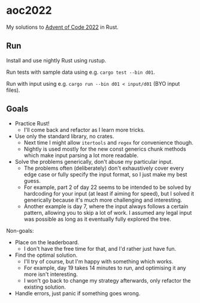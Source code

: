 # aoc2022

My solutions to [Advent of Code 2022](https://adventofcode.com/2022) in Rust.

## Run

Install and use nightly Rust using rustup.

Run tests with sample data using e.g. `cargo test --bin d01`.

Run with input using e.g. `cargo run --bin d01 < input/d01` (BYO input files).

## Goals

- Practice Rust!
  - I'll come back and refactor as I learn more tricks.
- Use only the standard library, no crates.
  - Next time I might allow `itertools` and `regex` for convenience though.
  - Nightly is used mostly for the new const generics chunk methods which make input parsing a lot more readable.
- Solve the problems generically, don't abuse my particular input.
  - The problems often (deliberately) don't exhaustively cover every edge case or fully specify the input format, so I just make my best guess.
  - For example, part 2 of day 22 seems to be intended to be solved by hardcoding for your input (at least if aiming for speed), but I solved it generically because it's much more challenging and interesting.
  - Another example is day 7, where the input always follows a certain pattern, allowing you to skip a lot of work. I assumed any legal input was possible as long as it eventually fully explored the tree.

Non-goals:

- Place on the leaderboard.
  - I don't have the free time for that, and I'd rather just have fun.
- Find the optimal solution.
  - I'll try of course, but I'm happy with something which works.
  - For example, day 19 takes 14 minutes to run, and optimising it any more isn't interesting.
  - I won't go back to change my strategy afterwards, only refactor the existing solution.
- Handle errors, just panic if something goes wrong.
